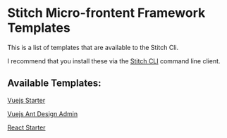 # Stitch Micro-frontent Framework Templates

This is a list of templates that are available to the Stitch Cli.

I recommend that you install these via the [Stitch CLI](https://github.com/macmcclain/stitch-cli) command line client.

## Available Templates:

[Vuejs Starter](./vuejs-starter/README.md)

[Vuejs Ant Design Admin](./vuejs-antdesign-admin/README.md)

[React Starter](./react-starter/README.md)
